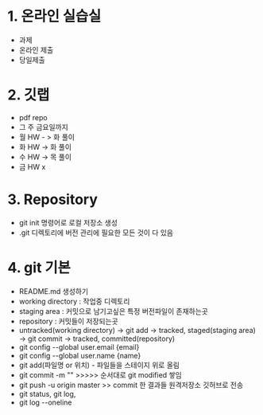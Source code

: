 #  1. 온라인 실습실

- 과제
- 온라인 제출
- 당일제출





# 2. 깃랩

-  pdf repo
- 그 주 금요일까지
- 월 HW - > 화 풀이
- 화 HW -> 화 풀이
- 수 HW -> 목 풀이                                                          
- 금 HW x



# 3.  Repository

- git init 명령어로 로컬 저장소 생성
- .git 디렉토리에 버전 관리에 필요한 모든 것이 다 있음





# 4. git 기본

- README.md 생성하기
- working directory : 작업중 디렉토리
- staging area : 커밋으로 남기고싶은 특정 버전파일이 존재하는곳 
- repository : 커밋들이 저장되는곳
- untracked(working directory) -> git add -> tracked, staged(staging area) -> git commit -> tracked, committed(repository)
- git config --global user.email {email}
- git config --global user.name {name}
- git add(파일명 or 위치) - 파일들을 스테이지 위로 올림
- git commit -m ""  >>>>> 순서대로 git modified 쌓임 
- git push -u origin master >> commit 한 결과들 원격저장소 깃허브로 전송
- git status, git log, 
- git log --oneline
